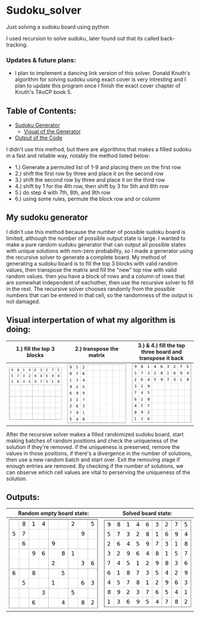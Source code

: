 # Sudoku_solver
 Just solving a sudoku board using python

 I used recursion to solve sudoku, later found out that its called back-tracking.

### Updates & future plans:
- I plan to implement a dancing link version of this solver.  Donald Knuth's algorithm for solving sudoku using exact cover is very intresting and I plan to update this program once I finish the exact cover chapter of Knuth's TAoCP book 5.

## Table of Contents:
- [Sudoku Generator](#generator)
    - [Visual of the Generator](#visual)
- [Output of the Code](#output)

I didn't use this method, but there are algorithms that makes a filled sudoku in a fast and reliable way, 
notably the method listed below:
- 1.) Generate a permuted list of 1-9 and placing them on the first row
- 2.) shift the first row by three and place it on the second row
- 3.) shift the second row by three and place it on the third row 
- 4.) shift by 1 for the 4th row, then shift by 3 for 5th and 6th row
- 5.) do step 4 with 7th, 8th, and 9th row
- 6.) using some rules, permute the block row and or column

<a id = "generator"></a>  
## My sudoku generator
I didn't use this method because the number of possible sudoku board is limited, although the number of possible output state is large. I wanted to make a pure random sudoku generator that can output all possible states with unique solutions with non-zero probability, so I made a generator using the recursive solver to generate a complete board.
My method of generating a sudoku board is to fill the top 3 blocks with valid random values, then transpose the matrix and fill the "new" top row with valid random values. then you have a block of rows and a column of rows that are somewhat independent of eachother, then use the recursive solver to fill in the rest.  The recursive solver chooses randomly from the possible numbers that can be entered in that cell, so the randomness of the output is not damaged.


<a id = "visual"></a> 
## Visual interpertation of what my algorithm is doing:
| 1.) fill the top 3 blocks |2.) transpose the matrix | 3.) & 4.) fill the top three board and transpose it back|
|---------------------------|---------------------------|---------------------------|
| ![board1](Figure_1.png)   |   ![board2](Figure_2.png) |   ![board3](Figure_3.png) |

After the recursive solver makes a filled randomized sudoku board, start making batches of random positions and check the uniqueness of the solution if they're removed.  if the uniqueness is preserved, remove the values in those positions, if there's a divergence in the number of solutions, then use a new random batch and start over.  Exit the removing stage if enough entries are removed.  By checking if the number of solutions, we can observe which cell values are vital to perserving the uniqueness of the solution.


<a id = "output"></a> 
## Outputs:
|Random empty board state:|Solved board state: |
|--------------------------|-----------------------|
|![empty_state](Figure_4.png) | ![solved_state](Figure_5.png)|